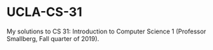 # UCLA-CS-31
My solutions to CS 31: Introduction to Computer Science 1 (Professor Smallberg, Fall quarter of 2019).
